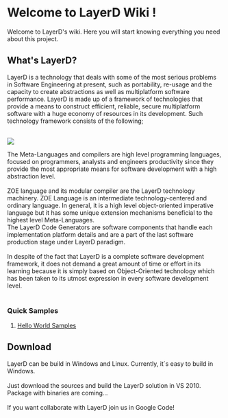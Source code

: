 # Welcome to LayerD Wiki ! #
Welcome to LayerD's wiki. Here you will start knowing everything you need about this project.

## What's LayerD? ##
LayerD is a technology that deals with some of the most serious problems in Software Engineering at present, such as portability, re-usage and the capacity to create abstractions as well as multiplatform software performance.
LayerD is made up of a framework of technologies that provide a means to construct efficient, reliable, secure multiplatform software with a huge economy of resources in its development. Such technology framework consists of the following;

<br>

<img src='http://sourceforge.net/apps/mediawiki/layerd/nfs/project/l/la/layerd/thumb/c/c1/LayerD_Process.jpg/552px-LayerD_Process.jpg' />

<br>

The Meta-Languages and compilers are high level programming languages, focused on programmers, analysts and engineers productivity since they provide the most appropriate means for software development with a high abstraction level.<br>
<br>
ZOE language and its modular compiler are the LayerD technology machinery. ZOE Language is an intermediate technology-centered and ordinary language. In general, it is a high level object-oriented imperative language but it has some unique extension mechanisms beneficial to the highest level Meta-Languages.<br>
The LayerD Code Generators are software components that handle each implementation platform details and are a part of the last software production stage under LayerD paradigm.<br>
<br>
In despite of the fact that LayerD is a complete software development framework, it does not demand a great amount of time or effort in its learning because it is simply based on Object-Oriented technology which has been taken to its utmost expression in every software development level.<br>
<br>
<h3>Quick Samples</h3>

<ol><li><a href='Hello_World_Samples.md'>Hello World Samples</a></li></ol>

<h2>Download</h2>

LayerD can be build in Windows and Linux. Currently, it´s easy to build in Windows.<br>
<br>
Just download the sources and build the LayerD solution in VS 2010. Package with binaries are coming...<br>
<br>
If you want collaborate with LayerD join us in Google Code!